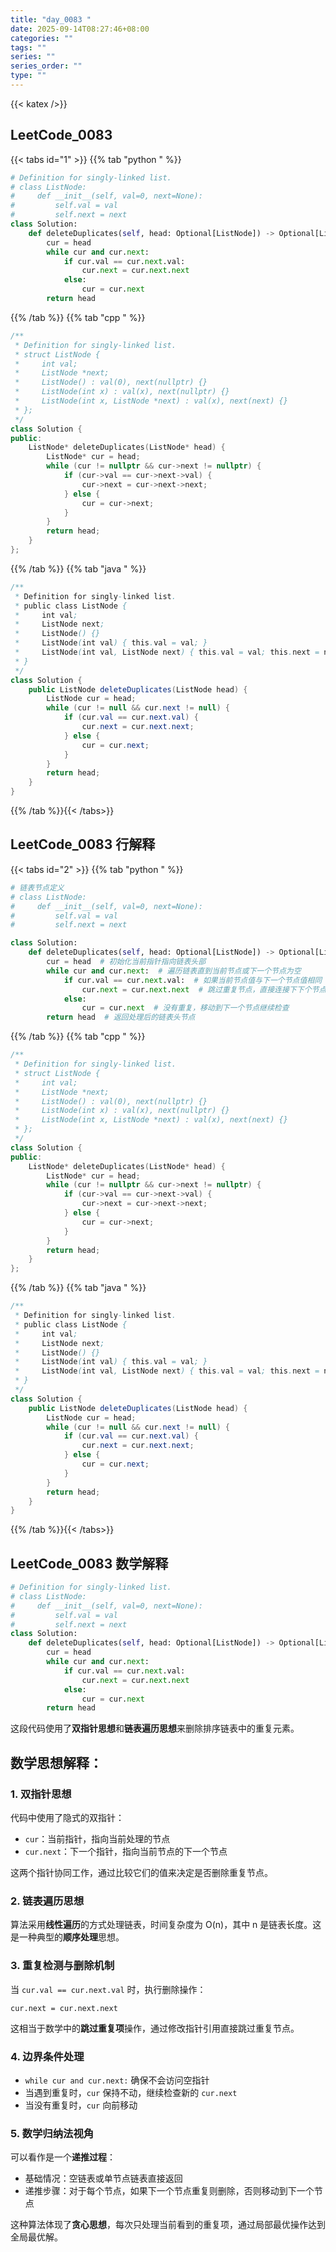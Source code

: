 ```yaml
---
title: "day_0083 "
date: 2025-09-14T08:27:46+08:00
categories: ""
tags: ""
series: ""
series_order: ""
type: ""
---
```


{{< katex />}}


## LeetCode_0083 

{{< tabs id="1" >}}
{{% tab "python " %}}

```python 
# Definition for singly-linked list.
# class ListNode:
#     def __init__(self, val=0, next=None):
#         self.val = val
#         self.next = next
class Solution:
    def deleteDuplicates(self, head: Optional[ListNode]) -> Optional[ListNode]:
        cur = head
        while cur and cur.next:
            if cur.val == cur.next.val:
                cur.next = cur.next.next
            else:
                cur = cur.next
        return head 
```

{{% /tab %}}
{{% tab "cpp " %}}

```cpp 
/**
 * Definition for singly-linked list.
 * struct ListNode {
 *     int val;
 *     ListNode *next;
 *     ListNode() : val(0), next(nullptr) {}
 *     ListNode(int x) : val(x), next(nullptr) {}
 *     ListNode(int x, ListNode *next) : val(x), next(next) {}
 * };
 */
class Solution {
public:
    ListNode* deleteDuplicates(ListNode* head) {
        ListNode* cur = head;
        while (cur != nullptr && cur->next != nullptr) {
            if (cur->val == cur->next->val) {
                cur->next = cur->next->next;
            } else {
                cur = cur->next;
            }
        }
        return head;
    }
}; 
```

{{% /tab %}}
{{% tab "java " %}}

```java 
/**
 * Definition for singly-linked list.
 * public class ListNode {
 *     int val;
 *     ListNode next;
 *     ListNode() {}
 *     ListNode(int val) { this.val = val; }
 *     ListNode(int val, ListNode next) { this.val = val; this.next = next; }
 * }
 */
class Solution {
    public ListNode deleteDuplicates(ListNode head) {
        ListNode cur = head;
        while (cur != null && cur.next != null) {
            if (cur.val == cur.next.val) {
                cur.next = cur.next.next;
            } else {
                cur = cur.next;
            }
        }
        return head;
    }
} 
```

{{% /tab %}}{{< /tabs>}}

## LeetCode_0083  行解释

{{< tabs id="2" >}}
{{% tab "python " %}}

```python
# 链表节点定义
# class ListNode:
#     def __init__(self, val=0, next=None):
#         self.val = val
#         self.next = next

class Solution:
    def deleteDuplicates(self, head: Optional[ListNode]) -> Optional[ListNode]:
        cur = head  # 初始化当前指针指向链表头部
        while cur and cur.next:  # 遍历链表直到当前节点或下一个节点为空
            if cur.val == cur.next.val:  # 如果当前节点值与下一个节点值相同
                cur.next = cur.next.next  # 跳过重复节点，直接连接下下个节点
            else:
                cur = cur.next  # 没有重复，移动到下一个节点继续检查
        return head  # 返回处理后的链表头节点
```

{{% /tab %}}
{{% tab "cpp " %}}

```cpp 
/**
 * Definition for singly-linked list.
 * struct ListNode {
 *     int val;
 *     ListNode *next;
 *     ListNode() : val(0), next(nullptr) {}
 *     ListNode(int x) : val(x), next(nullptr) {}
 *     ListNode(int x, ListNode *next) : val(x), next(next) {}
 * };
 */
class Solution {
public:
    ListNode* deleteDuplicates(ListNode* head) {
        ListNode* cur = head;
        while (cur != nullptr && cur->next != nullptr) {
            if (cur->val == cur->next->val) {
                cur->next = cur->next->next;
            } else {
                cur = cur->next;
            }
        }
        return head;
    }
}; 
```

{{% /tab %}}
{{% tab "java " %}}

```java 
/**
 * Definition for singly-linked list.
 * public class ListNode {
 *     int val;
 *     ListNode next;
 *     ListNode() {}
 *     ListNode(int val) { this.val = val; }
 *     ListNode(int val, ListNode next) { this.val = val; this.next = next; }
 * }
 */
class Solution {
    public ListNode deleteDuplicates(ListNode head) {
        ListNode cur = head;
        while (cur != null && cur.next != null) {
            if (cur.val == cur.next.val) {
                cur.next = cur.next.next;
            } else {
                cur = cur.next;
            }
        }
        return head;
    }
} 
```

{{% /tab %}}{{< /tabs>}}

## LeetCode_0083  数学解释

```python 
# Definition for singly-linked list.
# class ListNode:
#     def __init__(self, val=0, next=None):
#         self.val = val
#         self.next = next
class Solution:
    def deleteDuplicates(self, head: Optional[ListNode]) -> Optional[ListNode]:
        cur = head
        while cur and cur.next:
            if cur.val == cur.next.val:
                cur.next = cur.next.next
            else:
                cur = cur.next
        return head 
```


这段代码使用了**双指针思想**和**链表遍历思想**来删除排序链表中的重复元素。

## 数学思想解释：

### 1. **双指针思想**
代码中使用了隐式的双指针：
- `cur`：当前指针，指向当前处理的节点
- `cur.next`：下一个指针，指向当前节点的下一个节点

这两个指针协同工作，通过比较它们的值来决定是否删除重复节点。

### 2. **链表遍历思想**
算法采用**线性遍历**的方式处理链表，时间复杂度为 O(n)，其中 n 是链表长度。这是一种典型的**顺序处理**思想。

### 3. **重复检测与删除机制**
当 `cur.val == cur.next.val` 时，执行删除操作：
```
cur.next = cur.next.next
```
这相当于数学中的**跳过重复项**操作，通过修改指针引用直接跳过重复节点。

### 4. **边界条件处理**
- `while cur and cur.next:` 确保不会访问空指针
- 当遇到重复时，`cur` 保持不动，继续检查新的 `cur.next`
- 当没有重复时，`cur` 向前移动

### 5. **数学归纳法视角**
可以看作是一个**递推过程**：
- 基础情况：空链表或单节点链表直接返回
- 递推步骤：对于每个节点，如果下一个节点重复则删除，否则移动到下一个节点

这种算法体现了**贪心思想**，每次只处理当前看到的重复项，通过局部最优操作达到全局最优解。
